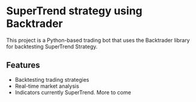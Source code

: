 # SuperTrend strategy using Backtrader

This project is a Python-based trading bot that uses the Backtrader library for backtesting SuperTrend Strategy.

## Features
- Backtesting trading strategies
- Real-time market analysis
- Indicators currently SuperTrend. More to come
